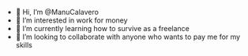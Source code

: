 - 👋 Hi, I’m @ManuCalavero
- 👀 I’m interested in work for money
- 🌱 I’m currently learning how to survive as a freelance
- 💞️ I’m looking to collaborate with anyone who wants to pay me for my skills

<!---
ManuCalavero/ManuCalavero is a ✨ special ✨ repository because its `README.md` (this file) appears on your GitHub profile.
You can click the Preview link to take a look at your changes.
--->
